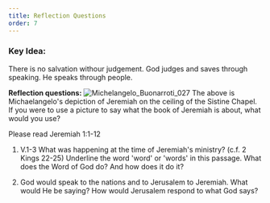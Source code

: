 ```yaml
---
title: Reflection Questions
order: 7
---
```


### Key Idea: 
There is no salvation withour judgement. God judges and saves through speaking. He speaks through people. 

**Reflection questions:**
![Michelangelo_Buonarroti_027](https://github.com/stgeorgeshurstville/bulletin/assets/119166299/84a5bc71-9bdb-4061-9334-4b53791fdd29)
The above is Michaelangelo's depiction of Jeremiah on the ceiling of the Sistine Chapel. If you were to use a picture to say what the book of Jeremiah is about, what would you use?

Please read Jeremiah 1:1-12
1. V.1-3 What was happening at the time of Jeremiah's ministry? (c.f. 2 Kings 22-25)
Underline the word 'word' or 'words' in this passage.
What does the Word of God do? And how does it do it?

2. God would speak to the nations and to Jerusalem to Jeremiah. What would He be saying?
How would Jerusalem respond to what God says?


